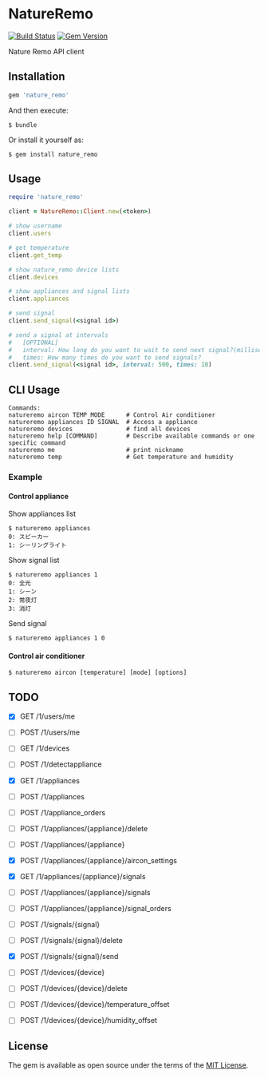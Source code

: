 # NatureRemo

[![Build Status](https://travis-ci.org/ichi-t/nature_remo.svg?branch=master)](https://travis-ci.org/ichi-t/nature_remo)
[![Gem Version](https://badge.fury.io/rb/nature_remo.svg)](https://badge.fury.io/rb/nature_remo)

Nature Remo API client

## Installation


```ruby
gem 'nature_remo'
```

And then execute:

    $ bundle

Or install it yourself as:

    $ gem install nature_remo
	
## Usage
	
```ruby
require 'nature_remo'

client = NatureRemo::Client.new(<token>)

# show username
client.users

# get temperature
client.get_temp

# show nature_remo device lists
client.devices

# show appliances and signal lists
client.appliances

# send signal
client.send_signal(<signal id>)

# send a signal at intervals
#   [OPTIONAL]
#   interval: How long do you want to wait to send next signal?(millisec)
#   times: How many times do you want to send signals?
client.send_signal(<signal id>, interval: 500, times: 10)
```

## CLI Usage

	Commands:
	natureremo aircon TEMP MODE      # Control Air conditioner
	natureremo appliances ID SIGNAL  # Access a appliance
	natureremo devices               # find all devices
	natureremo help [COMMAND]        # Describe available commands or one specific command
	natureremo me                    # print nickname
	natureremo temp                  # Get temperature and humidity

### Example

#### Control appliance

Show appliances list

	$ natureremo appliances
	0: スピーカー
	1: シーリングライト
	
Show signal list

	$ natureremo appliances 1
	0: 全光
	1: シーン
	2: 常夜灯
	3: 消灯

Send signal

	$ natureremo appliances 1 0
	
#### Control air conditioner

	$ natureremo aircon [temperature] [mode] [options]

<!-- ## Development -->

<!-- After checking out the repo, run `bin/setup` to install dependencies. Then, run `rake test` to run the tests. You can also run `bin/console` for an interactive prompt that will allow you to experiment. -->

<!-- To install this gem onto your local machine, run `bundle exec rake install`. To release a new version, update the version number in `version.rb`, and then run `bundle exec rake release`, which will create a git tag for the version, push git commits and tags, and push the `.gem` file to [rubygems.org](https://rubygems.org). -->

<!-- ## Contributing -->

<!-- Bug reports and pull requests are welcome on GitHub at https://github.com/[USERNAME]/nature_remo. This project is intended to be a safe, welcoming space for collaboration, and contributors are expected to adhere to the [Contributor Covenant](http://contributor-covenant.org) code of conduct. -->

## TODO

- [X] GET /1/users/me
- [ ] POST /1/users/me
- [ ] GET /1/devices
- [ ] POST /1/detectappliance
- [X] GET /1/appliances
- [ ] POST /1/appliances
- [ ] POST /1/appliance_orders
- [ ] POST /1/appliances/{appliance}/delete
- [ ] POST /1/appliances/{appliance}
- [X] POST /1/appliances/{appliance}/aircon_settings
- [X] GET /1/appliances/{appliance}/signals
- [ ] POST /1/appliances/{appliance}/signals
- [ ] POST /1/appliances/{appliance}/signal_orders
- [ ] POST /1/signals/{signal}
- [ ] POST /1/signals/{signal}/delete
- [X] POST /1/signals/{signal}/send
- [ ] POST /1/devices/{device}
- [ ] POST /1/devices/{device}/delete
- [ ] POST /1/devices/{device}/temperature_offset
- [ ] POST /1/devices/{device}/humidity_offset


## License

The gem is available as open source under the terms of the [MIT License](https://opensource.org/licenses/MIT).

<!-- ## Code of Conduct -->

<!-- Everyone interacting in the NatureRemo project’s codebases, issue trackers, chat rooms and mailing lists is expected to follow the [code of conduct](https://github.com/[USERNAME]/nature_remo/blob/master/CODE_OF_CONDUCT.md). -->

